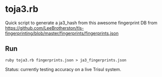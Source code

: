 toja3.rb
=====

Quick script to generate a ja3_hash from this awesome fingerprint DB from https://github.com/LeeBrotherston/tls-fingerprinting/blob/master/fingerprints/fingerprints.json


Run
---

````
ruby toja3.rb fingerprints.json > ja3_fingerprints.json
````


Status: currently testing accuracy on a  live Trisul system.  
